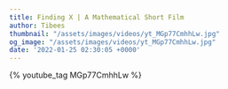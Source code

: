```yaml
---
title: Finding X | A Mathematical Short Film
author: Tibees
thumbnail: "/assets/images/videos/yt_MGp77CmhhLw.jpg"
og_image: "/assets/images/videos/yt_MGp77CmhhLw.jpg"
date: '2022-01-25 02:30:05 +0000'
---
```


{% youtube_tag MGp77CmhhLw %}
